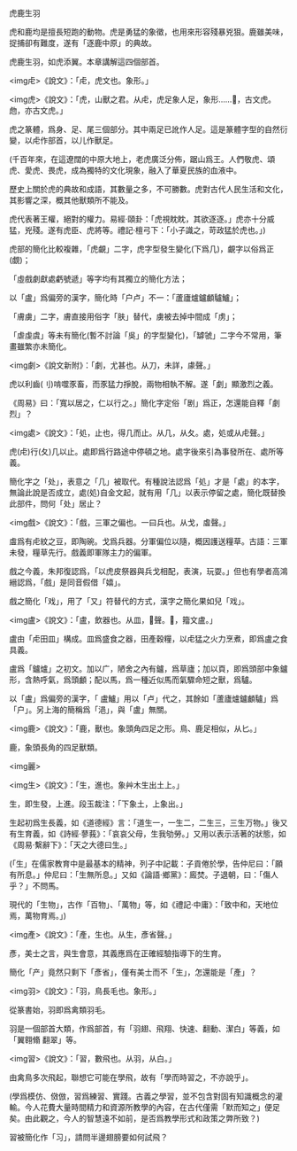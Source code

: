 虎鹿生羽

虎和鹿均是擅長短跑的動物。虎是勇猛的象徵，也用來形容殘暴兇狠。鹿雖美味，捉捕卻有難度，遂有「逐鹿中原」的典故。

虎鹿生羽，如虎添翼。本章講解這四個部首。


<img虍>《說文》：「虍，虎文也。象形。」

<img虎>《說文》：「虎，山獸之君。从虍，虎足象人足，象形……𢋪，古文虎。虝，亦古文虎。」

虎之篆體，爲身、足、尾三個部分。其中兩足已訛作人足。這是篆體字型的自然衍變，以虍作部首，以儿作獸足。

(千百年來，在這遼闊的中原大地上，老虎廣泛分佈，踞山爲王。人們敬虎、頌虎、愛虎、畏虎，成為獨特的文化現象，融入了華夏民族的血液中。

歷史上關於虎的典故和成語，其數量之多，不可勝數。虎對古代人民生活和文化，其影響之深，概其他獸類所不能及。

虎代表著王權，絕對的權力。易經‧頤卦：「虎視眈眈，其欲逐逐。」虎亦十分威猛，兇殘。遂有虎臣、虎將等。禮記‧檀弓下：「小子識之，苛政猛於虎也。」)

虎部的簡化比較複雜，「虎覰」二字，虎字型發生變化(下爲几)，覰字以俗爲正(覷)；

「虛戲劇獻處虧號遞」等字均有其獨立的簡化方法；

以「盧」爲偏旁的漢字，簡化時「户卢」不一：「蘆廬爐鑪顱驢鱸」；

「膚虜」二字，膚直接用俗字「肤」替代，虜被去掉中間成「虏」；

「虐虔虞」等未有簡化(暫不討論「吳」的字型變化)，「罅虢」二字今不常用，筆畫雖繁亦未簡化。


<img劇>《說文新附》：「劇，尤甚也。从刀，未詳，豦聲。」

虎以利齒(刂)啃噬豕畜，而豕猛力掙脫，兩物相執不解。遂「劇」顯激烈之義。

《周易》曰：「寬以居之，仁以行之。」簡化字定俗「剧」爲正，怎還能自釋「劇烈」？

<img處>《說文》：「処，止也，得几而止。从几，从夂。處，処或从虍聲。」

虎(虍)行(夂)几以止。處即爲行路途中停頓之地。處字後來引為事發所在、處所等義。

簡化字之「处」，表意之「几」被取代。有種說法認爲「処」才是「處」的本字，無論此說是否成立，處(処)自金文起，就有用「几」以表示停留之處，簡化既替換此部件，問何「处」居止？

<img戲>《說文》：「戲，三軍之偏也。一曰兵也。从戈，䖒聲。」

䖒爲有虍紋之豆，即陶碗。戈爲兵器。分軍偏位以隨，概因護送糧草。古語：三軍未發，糧草先行。戲義即軍隊主力的偏軍。

戲之今義，朱邦復認爲，「以虎皮祭器與兵戈相配，表演，玩耍。」但也有學者高鴻縉認爲，「戲」是同音假借「嬉」。

戲之簡化「戏」，用了「又」符替代的方式，漢字之簡化果如兒「戏」。

<img盧>《說文》：「盧，飲器也。从皿，𧇄聲。𥃈，籀文盧。」

盧由「虍田皿」構成。皿爲盛食之器，田產穀糧，以虍猛之火力烹煮，即爲盧之食具義。

盧爲「鑪爐」之初文。加以广，陋舍之內有鑪，爲草廬；加以頁，即爲頭部中象鑪形，含熱呼氣，爲頭顱；配以馬，爲一種近似馬而氣驟命短之獸，爲驢。

以「盧」爲偏旁的漢字，「 盧鱸」用以「卢」代之，其餘如「蘆廬爐鑪顱驢」爲「户」。另上海的簡稱爲「浥」，與「盧」無關。


<img鹿>《說文》：「鹿，獸也。象頭角四足之形。鳥、鹿足相似，从匕。」

鹿，象頭長角的四足獸類。


<img麗>


<img生>《說文》：「生，進也。象艸木生出土上。」

生，即生發，上進。段玉裁注：「下象土，上象出。」

生起初爲生長義，如《道德經》言：「道生一，一生二，二生三，三生万物。」後又有生育義，如《詩經‧蓼莪》：「哀哀父母，生我劬勞。」又用以表示活著的狀態，如《周易‧繫辭下》：「天之大德曰生。」

(「生」在儒家教育中是最基本的精神，列子中記載：子貢倦於學，告仲尼曰：「願有所息。」仲尼曰：「生無所息。」又如《論語‧鄉黨》：廄焚。子退朝，曰：「傷人乎？」不問馬。

現代的「生物」，古作「百物」、「萬物」等，如《禮記‧中庸》：「致中和，天地位焉，萬物育焉。」)

<img產>《說文》：「產，生也。从生，彥省聲。」

彥，美士之言，與生會意，其義應爲在正確經驗指導下的生育。

簡化「产」竟然只剩下「彥省」，僅有美士而不「生」，怎還能是「產」？


<img羽>《說文》：「羽，鳥長毛也。象形。」

從篆書始，羽即爲禽類羽毛。

羽是一個部首大類，作爲部首，有「羽翅、飛翔、快速、翻動、潔白」等義，如「翼翱翛
翻翠」等。


<img習>《說文》：「習，數飛也。从羽，从白。」

由禽鳥多次飛起，聯想它可能在學飛，故有「學而時習之，不亦說乎」。

(學爲模仿、傚倣，習爲練習、實踐。古義之學習，並不包含對固有知識概念的灌輸。今人花費大量時間精力和資源所教學的內容，在古代僅需「默而知之」便足矣。由此觀之，今人的智慧遠不如前，是否爲教學形式和政策之弊所致？)

習被簡化作「习」，請問半邊翅膀要如何試飛？

